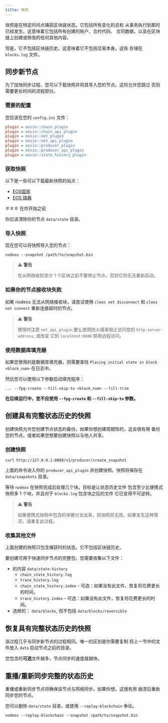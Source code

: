 ```yaml
---
title: 快照
---
```


快照是在特定时间点捕获区块链状态。它包括所有变化的总和
从事务执行到那时已经发生。这意味着它包括所有创建的账户、合约代码、
合同数据，以及在区块链上创建或修改的任何其他内容。

但是，它不包括区块链历史。这意味着它不包括交易本身。这些
存储在 `blocks.log` 文件。

## 同步新节点

为了加快同步过程，您可以下载快照并将其导入您的节点。这将允许您跳过
否则需要更长时间的流程部分。

### 需要的配置

您应该在您的 `config.ini` 文件：

```ini
plugin = eosio::chain_plugin
plugin = eosio::chain_api_plugin
plugin = eosio::net_plugin
plugin = eosio::net_api_plugin
plugin = eosio::producer_plugin
plugin = eosio::producer_api_plugin
plugin = eosio::state_history_plugin
```

### 获取快照

以下是一些可以下载最新快照的站点：

- [EOS国家](https://snapshots.eosnation.io/)
- [EOS 瑞典](https://snapshots-main.eossweden.org/)

＃＃＃ 在你开始之前

你应该清除你的节点 `data/state` 目录。

### 导入快照

现在您可以将快照导入您的节点：

```shell
nodeos --snapshot /path/to/snapshot.bin
```

> ⚠ **警告**
>
> 在从网络收到至少 1 个区块之前不要停止节点，否则它将无法重新启动。

### 如果你的节点接收块失败

如果 nodeos 无法从网络接收块，请尝试使用 `cleos net disconnect` 
和 `cleos net connect` 重新连接超时的节点。

> ⚠ **警告**
>
> 使用时注意 `net_api_plugin`.要么使用防火墙来阻止访问您的 `http-server-address`, 或改变
> 它到 `localhost:8888` 禁用远程访问。

### 使用数据库填充器

如果您使用的是数据库填充器，则需要查找 `Placing initial state in block <block_num>` 在日志中。

然后您可以使用以下参数启动填充程序：
```shell
... --fpg-create --fill-skip-to <block_num> --fill-trim
```

**在后续运行中，您不应使用 `--fpg-create` 和 `--fill-skip-to` 参数。**


## 创建具有完整状态历史的快照

创建快照允许您创建节点状态的备份。如果你想创建周期性的，这会很有用
备份您的节点，或者如果您想要创建快照以与他人共享。

### 创建快照

```shell
curl http://127.0.0.1:8888/v1/producer/create_snapshot
```

上面的命令进入你的 `producer_api_plugin` 并创建快照。快照将保存在
`data/snapshots` 目录。

等待 `nodeos` 在快照完成后处理几个块。目标是让状态历史文件
包含至少比便携式快照多 1 个块，并且对于 `blocks.log` 包含块之后的文件
它已变得不可逆转。

> ⚠ **警告**
>
> 如果便携式快照中包含的块被分叉出来，则快照将无效。如果发生这种情况，请重复此过程。

### 收集其他文件

上面创建的快照只包含捕获时的状态。它不包括区块链历史。

要创建可用于快速同步节点的完整包，您需要收集以下文件：
- 的内容 `data/state-history`
  - `chain_state_history.log`
  - `trace_history.log`
  - `chain_state_history.index` - 可选：如果没有此文件，恢复将花费更长的时间。
  - `trace_history.index` - 可选：如果没有此文件，恢复将花费更长的时间。
- 选修的： `data/blocks`, 但不包括 `data/blocks/reversible`


## 恢复具有完整状态历史的快照

该过程几乎与同步新节点的过程相同。唯一的区别是你需要复制
将上一节中的文件放入 `data` 启动节点之前的目录。

您包含的**可选**文件越多，节点同步的速度就越快。

## 重播/重新同步完整的状态历史

重播或重新同步节点将确保该节点与网络同步。如果你想，这很有用
崩溃后重新同步您的节点。

您可以删除 `data/state` 目录，或使用 `--replay-blockchain` 争论。

```shell
nodeos --replay-blockchain --snapshot /path/to/snapshot.bin
```
